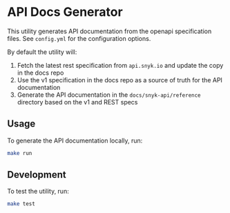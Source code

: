 # API Docs Generator

This utility generates API documentation from the openapi specification files. See `config.yml` for the configuration options.

By default the utility will:
1. Fetch the latest rest specification from `api.snyk.io` and update the copy in the docs repo
2. Use the v1 specification in the docs repo as a source of truth for the API documentation
3. Generate the API documentation in the `docs/snyk-api/reference` directory based on the v1 and REST specs

## Usage

To generate the API documentation locally, run:

```bash
make run
```

## Development

To test the utility, run:
```bash
make test
```